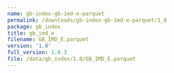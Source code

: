 ```yaml
---
name: gb-index-gb-imd-e-parquet
permalink: /downloads/gb-index-gb-imd-e-parquet/1_0
package: gb_index
title: gb_imd_e
filename: GB_IMD_E.parquet
version: '1.0'
full_version: 1.0.3
file: /data/gb_index/1.0/GB_IMD_E.parquet
---
```

